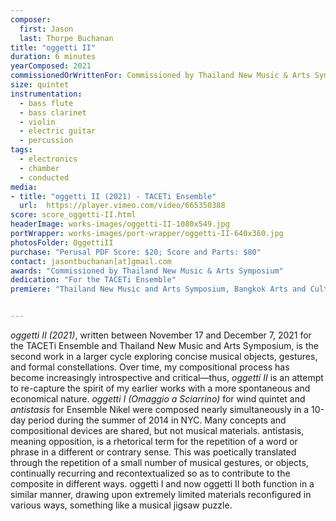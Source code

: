 ```yaml
---
composer:
  first: Jason
  last: Thorpe Buchanan
title: "oggetti II"
duration: 6 minutes
yearComposed: 2021
commissionedOrWrittenFor: Commissioned by Thailand New Music & Arts Symposium
size: quintet
instrumentation:
  - bass flute
  - bass clarinet
  - violin
  - electric guitar
  - percussion
tags:
  - electronics
  - chamber
  - conducted
media:
- title: "oggetti II (2021) - TACETi Ensemble"
  url:  https://player.vimeo.com/video/665350388
score: score_oggetti-II.html
headerImage: works-images/oggetti-II-1080x549.jpg
portWrapper: works-images/port-wrapper/oggetti-II-640x360.jpg
photosFolder: OggettiII
purchase: "Perusal PDF Score: $20; Score and Parts: $80"
contact: jasontbuchanan[at]gmail.com
awards: "Commissioned by Thailand New Music & Arts Symposium"
dedication: "For the TACETi Ensemble"
premiere: "Thailand New Music and Arts Symposium, Bangkok Arts and Culture Centre, Thailand - December 19, 2021"   


---
```

*oggetti II (2021)*, written between November 17 and December 7, 2021 for the TACETi Ensemble and Thailand New Music and Arts Symposium, is the second work in a larger cycle exploring concise musical objects, gestures, and formal constellations. Over time, my compositional process has become increasingly introspective and critical—thus, *oggetti II* is an attempt to re-capture the spirit of my earlier works with a more spontaneous and economical nature. *oggetti I (Omaggio a Sciarrino)* for wind quintet and *antistasis* for Ensemble Nikel were composed nearly simultaneously in a 10-day period during the summer of 2014 in NYC. Many concepts and compositional devices are shared, but not musical materials. antistasis, meaning opposition, is a rhetorical term for the repetition of a word or phrase in a different or contrary sense. This was poetically translated through the repetition of a small number of musical gestures, or objects, continually recurring and recontextualized so as to contribute to the composite in different ways. oggetti I and now oggetti II both function in a similar manner, drawing upon extremely limited materials reconfigured in various ways, something like a musical jigsaw puzzle.
